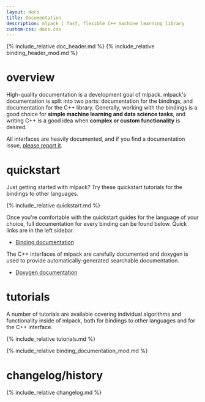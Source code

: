 ```yaml
---
layout: docs
title: Documentation
description: mlpack | fast, flexible C++ machine learning library
custom-css: docs.css
---
```


{% include_relative doc_header.md %}
{% include_relative binding_header_mod.md %}
</div>

# overview

High-quality documentation is a development goal of mlpack.  mlpack's
documentation is split into two parts: documentation for the bindings, and
documentation for the C++ library.  Generally, working with the bindings is a
good choice for **simple machine learning and data science tasks**, and writing
C++ is a good idea when **complex or custom functionality** is desired.

All interfaces are heavily documented, and if you find a documentation issue,
[please report it](https://github.com/mlpack/mlpack/issues/new?assignees=&labels=t%3A+bug+report%2C+c%3A+documentation%2C+s%3A+unanswered&template=1-documentation.md&title=).

# quickstart

Just getting started with mlpack?  Try these quickstart tutorials for the
bindings to other languages.

{% include_relative quickstart.md %}

Once you're comfortable with the quickstart guides for the language of your
choice, full documentation for every binding can be found below.  Quick links
are in the left sidebar.

 * [Binding documentation](#binding_documentation)

The C++ interfaces of mlpack are carefully documented and doxygen is used to
provide automatically-generated searchable documentation.

 * [Doxygen documentation](doxygen/index.html)

# tutorials

A number of tutorials are available covering individual algorithms
and functionality inside of mlpack, both for bindings to other languages and for
the C++ interface.

{% include_relative tutorials.md %}

<!-- The binding documentation includes headers for each language. -->
<a name="binding_documentation"></a>

{% include_relative binding_documentation_mod.md %}

# changelog/history

{% include_relative changelog.md %}
